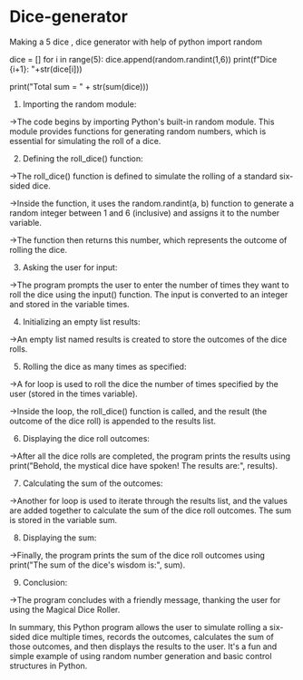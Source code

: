 # Dice-generator
Making a 5 dice , dice generator  with help of python
import random 

dice = []
for i in range(5):
    dice.append(random.randint(1,6))
    print(f"Dice {i+1}: "+str(dice[i]))
    
print("Total sum = " + str(sum(dice)))

1. Importing the random module: 

->The code begins by importing Python's built-in random module. This module provides functions for generating random numbers, which is essential for simulating the roll of a dice. 

2. Defining the roll_dice() function: 

->The roll_dice() function is defined to simulate the rolling of a standard six-sided dice. 

->Inside the function, it uses the random.randint(a, b) function to generate a random integer between 1 and 6 (inclusive) and assigns it to the number variable. 

->The function then returns this number, which represents the outcome of rolling the dice. 

 

 

3. Asking the user for input: 

->The program prompts the user to enter the number of times they want to roll the dice using the input() function. The input is converted to an integer and stored in the variable times. 

4. Initializing an empty list results: 

->An empty list named results is created to store the outcomes of the dice rolls. 

5. Rolling the dice as many times as specified: 

->A for loop is used to roll the dice the number of times specified by the user (stored in the times variable). 

->Inside the loop, the roll_dice() function is called, and the result (the outcome of the dice roll) is appended to the results list.   

6. Displaying the dice roll outcomes: 

->After all the dice rolls are completed, the program prints the results using print("Behold, the mystical dice have spoken! The results are:", results). 

7. Calculating the sum of the outcomes: 

->Another for loop is used to iterate through the results list, and the values are added together to calculate the sum of the dice roll outcomes. The sum is stored in the variable sum. 

8. Displaying the sum: 

->Finally, the program prints the sum of the dice roll outcomes using print("The sum of the dice's wisdom is:", sum).

9. Conclusion: 

->The program concludes with a friendly message, thanking the user for using the Magical Dice Roller. 

In summary, this Python program allows the user to simulate rolling a six-sided dice multiple times, records the outcomes, calculates the sum of those outcomes, and then displays the results to the user. It's a fun and simple example of using random number generation and basic control structures in Python. 
